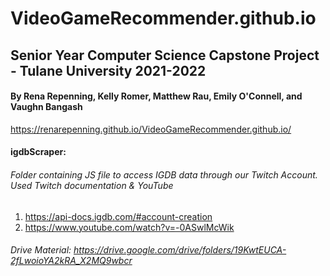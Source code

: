 # VideoGameRecommender.github.io

## Senior Year Computer Science Capstone Project - Tulane University 2021-2022
#### By Rena Repenning, Kelly Romer, Matthew Rau, Emily O'Connell, and Vaughn Bangash

https://renarepenning.github.io/VideoGameRecommender.github.io/

#### igdbScraper: 
###### Folder containing JS file to access IGDB data through our Twitch Account. Used Twitch documentation & YouTube
1. https://api-docs.igdb.com/#account-creation
2. https://www.youtube.com/watch?v=-0ASwlMcWik


###### Drive Material: https://drive.google.com/drive/folders/19KwtEUCA-2fLwoioYA2kRA_X2MQ9wbcr
